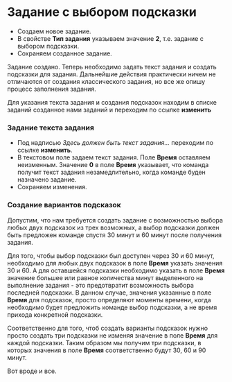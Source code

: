 # Задание с выбором подсказки #

  * Создаем новое задание.
  * В свойстве **Тип задания** указываем значение **2**, т.е.  задание с выбором подсказки.
  * Сохраняем созданное задание.

Задание создано. Теперь необходимо задать текст задания и создать подсказки для задания.
Дальнейшие действия практически ничем не отличаются от создания классического задания, но все же опишу процесс заполнения задания.

Для указания текста задания и создания подсказок находим в списке заданий созданное нами заданий и переходим по ссылке **изменить**

### Задание текста задания ###

  * Под надписью _Здесь должен быть текст задания..._ переходим по ссылке **изменить**.
  * В текстовом поле задаем текст задания. Поле **Время** оставляем неизменным. Значение **0** в поле **Время** указывает, что команда получит текст задания незамедлительно, когда команде буден назначено задание.
  * Сохраняем изменения.

### Создание вариантов подсказок ###

Допустим, что нам требуется создать задание с возможностью выбора любых двух подсказок из трех возможных, а выбор подсказки должен быть предложен команде спустя 30 минут и 60 минут после получения задания.

Для того, чтобы выбор подсказки был доступен через 30 и 60 минут, необходимо для любых двух подсказок в поле **Время** указать значения 30 и 60. А для оставшейся подсказки необходимо указать в поле **Время** значение большее или равное количества минут выделенного на выполнение задания - это предотвратит возможность выбора последней подсказки. В данном случае, значения указанные в поле **Время** для подсказок, просто определяют моменты времени, когда необходимо будет предложить команде выбор подсказки, а не время прихода конкретной подсказки.

Соответственно для того, чтоб создать варианты подсказок нужно просто создать три подсказки не изменяя значение в поле **Время** для каждой подсказки. Таким образом мы получим три подсказки, в которых значения в поле **Время** соответственно будут 30, 60 и 90 минут.

Вот вроде и все.